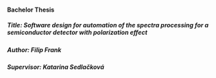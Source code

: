 #### Bachelor Thesis

##### Title: Software design for automation of the spectra processing for a semiconductor detector with polarization effect

##### Author: Filip Frank

##### Supervisor: Katarina Sedlačková
